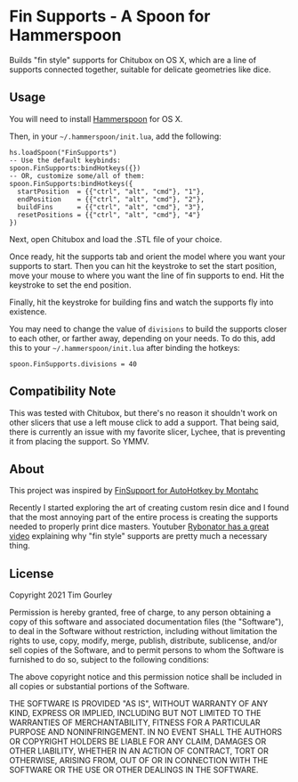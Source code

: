 # Fin Supports - A Spoon for Hammerspoon

Builds "fin style" supports for Chitubox on OS X, which are a line of
supports connected together, suitable for delicate geometries like dice.

## Usage
You will need to install [Hammerspoon](https://www.hammerspoon.org/) for OS X.

Then, in your `~/.hammerspoon/init.lua`, add the following:

```
hs.loadSpoon("FinSupports")
-- Use the default keybinds:
spoon.FinSupports:bindHotkeys({})
-- OR, customize some/all of them:
spoon.FinSupports:bindHotkeys({
  startPosition  = {{"ctrl", "alt", "cmd"}, "1"},
  endPosition    = {{"ctrl", "alt", "cmd"}, "2"},
  buildFins      = {{"ctrl", "alt", "cmd"}, "3"},
  resetPositions = {{"ctrl", "alt", "cmd"}, "4"}
})
```

Next, open Chitubox and load the .STL file of your choice.

Once ready, hit the supports tab and orient the model where you want
your supports to start. Then you can hit the keystroke to set the
start position, move your mouse to where you want the line of fin
supports to end. Hit the keystroke to set the end position.

Finally, hit the keystroke for building fins and watch the supports
fly into existence.

You may need to change the value of `divisions` to build the supports
closer to each other, or farther away, depending on your needs. To do
this, add this to your `~/.hammerspoon/init.lua` after binding the hotkeys:

`spoon.FinSupports.divisions = 40`

## Compatibility Note
This was tested with Chitubox, but there's no reason it shouldn't work on
other slicers that use a left mouse click to add a support. That being said,
there is currently an issue with my favorite slicer, Lychee, that is
preventing it from placing the support. So YMMV.

## About
This project was inspired by
[FinSupport for AutoHotkey by Montahc](https://github.com/Montahc/FinSupport)

Recently I started exploring the art of creating custom resin dice
and I found that the most annoying part of the entire process is creating
the supports needed to properly print dice masters. Youtuber
[Rybonator has a great video](https://www.youtube.com/watch?v=cG1zigTs0-k)
explaining why "fin style" supports are pretty much a necessary thing.

## License

Copyright 2021 Tim Gourley

Permission is hereby granted, free of charge, to any person obtaining a copy
of this software and associated documentation files (the "Software"), to
deal in the Software without restriction, including without limitation the
rights to use, copy, modify, merge, publish, distribute, sublicense, and/or
sell copies of the Software, and to permit persons to whom the Software is
furnished to do so, subject to the following conditions:

The above copyright notice and this permission notice shall be included in
all copies or substantial portions of the Software.

THE SOFTWARE IS PROVIDED "AS IS", WITHOUT WARRANTY OF ANY KIND, EXPRESS OR
IMPLIED, INCLUDING BUT NOT LIMITED TO THE WARRANTIES OF MERCHANTABILITY,
FITNESS FOR A PARTICULAR PURPOSE AND NONINFRINGEMENT. IN NO EVENT SHALL THE
AUTHORS OR COPYRIGHT HOLDERS BE LIABLE FOR ANY CLAIM, DAMAGES OR OTHER
LIABILITY, WHETHER IN AN ACTION OF CONTRACT, TORT OR OTHERWISE, ARISING
FROM, OUT OF OR IN CONNECTION WITH THE SOFTWARE OR THE USE OR OTHER
DEALINGS IN THE SOFTWARE.
